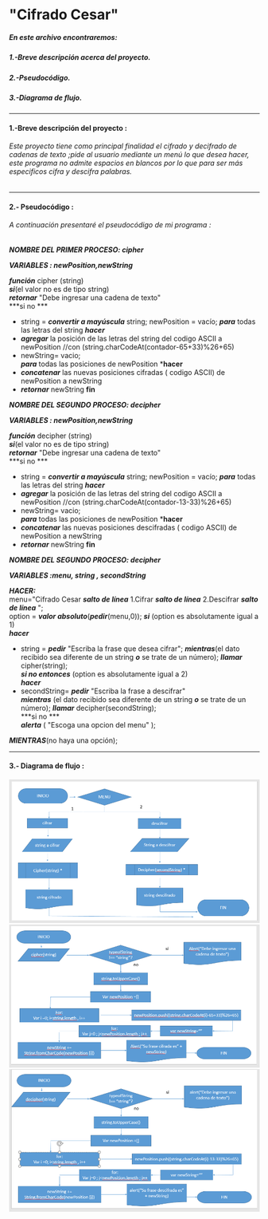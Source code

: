 # "Cifrado Cesar"

##### En este archivo encontraremos:
##### 1.-Breve descripción acerca del proyecto.
##### 2.-Pseudocódigo.
##### 3.-Diagrama de flujo.
***
#### 1.-Breve descripción del proyecto :
###### Este proyecto tiene como principal finalidad el cifrado y decifrado de cadenas de texto ;pide al usuario mediante un menú lo que desea hacer, este programa no admite espacios en blancos por lo que para ser más especificos cifra y descifra palabras.

***
#### 2.- Pseudocódigo :
###### A continuación presentaré el pseudocódigo de mi programa :
***NOMBRE DEL PRIMER PROCESO: cipher***

***VARIABLES : newPosition,newString***

***función*** cipher (string)    
***si***(el valor no es de tipo string)   
***retornar*** "Debe ingresar una cadena de texto"  
***si no ***
* string = ***convertir a mayúscula*** string;
newPosition = vacío;
***para*** todas las letras del string ***hacer***  
* ***agregar*** la posición de las letras del string del codigo ASCII a newPosition //con (string.charCodeAt(contador-65+33)%26+65)    
* newString= vacio;  
***para***
 todas las posiciones de newPosition ***hacer**
*  ***concatenar*** las nuevas posiciones cifradas ( codigo ASCII) de newPosition a newString
* ***retornar*** newString **fin**   


***NOMBRE DEL SEGUNDO  PROCESO: decipher***

***VARIABLES : newPosition,newString***

***función*** decipher (string)    
***si***(el valor no es de tipo string)   
***retornar*** "Debe ingresar una cadena de texto"  
***si no ***
* string = ***convertir a mayúscula*** string;
newPosition = vacío;
***para*** todas las letras del string ***hacer***  
* ***agregar*** la posición de las letras del string del codigo ASCII a newPosition //con (string.charCodeAt(contador-13-33)%26+65)  
* newString= vacio;  
***para***
 todas las posiciones de newPosition ***hacer**
*  ***concatenar*** las nuevas posiciones descifradas ( codigo ASCII) de newPosition a newString
* ***retornar*** newString **fin**   


***NOMBRE DEL SEGUNDO  PROCESO: decipher***

***VARIABLES :menu, string , secondString***  

***HACER:***     
menu="Cifrado Cesar ***salto de línea*** 1.Cifrar ***salto de línea*** 2.Descifrar ***salto de línea*** ";   
option = ***valor absoluto***(***pedir***(menu,0));
***si*** (option es absolutamente igual a 1)   
***hacer***
* string = ***pedir*** "Escriba la frase que desea cifrar";
***mientras***(el dato recibido  sea diferente de un string ***o*** se trate de un número);
***llamar*** cipher(string);  
***si no entonces*** (option es absolutamente igual a 2)   
***hacer***   
* secondString= ***pedir*** "Escriba la frase a descifrar"   
***mientras*** (el dato recibido  sea diferente de un string ***o*** se trate de un número);
***llamar*** decipher(secondString);   
***si no ***    
***alerta*** ( "Escoga una opcion del menu" );   

***MIENTRAS***(no haya una opción);    
***   
#### 3.- Diagrama de flujo :   

![diagrama tarjeta 1][1]  ![diagrama tarjeta 2][2]  ![diagrama tarjeta 3][3]

   [1]: assets/docs/diagrama_cifrado1.png
   [2]:assets/docs/diagrama_cifrado2.png   
   [3]: assets/docs/diagrama_cifrado3.png
